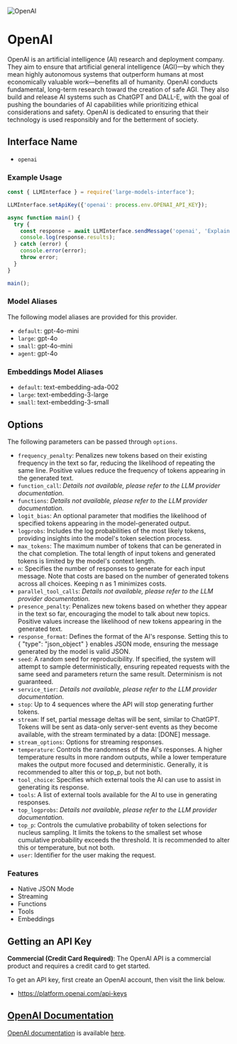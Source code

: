 ![OpenAI](https://images.ctfassets.net/kftzwdyauwt9/3KGOHkSXu53naMuSFNaiwv/f1d12ca1f37c1c3d2c47e846f98a9fc0/openai.jpg?w=1600&h=900&fit=fill)

# OpenAI

OpenAI is an artificial intelligence (AI) research and deployment company. They aim to ensure that artificial general intelligence (AGI)—by which they mean highly autonomous systems that outperform humans at most economically valuable work—benefits all of humanity. OpenAI conducts fundamental, long-term research toward the creation of safe AGI. They also build and release AI systems such as ChatGPT and DALL-E, with the goal of pushing the boundaries of AI capabilities while prioritizing ethical considerations and safety. OpenAI is dedicated to ensuring that their technology is used responsibly and for the betterment of society.

## Interface Name

- `openai`

### Example Usage

```javascript
const { LLMInterface } = require('large-models-interface');

LLMInterface.setApiKey({'openai': process.env.OPENAI_API_KEY});

async function main() {
  try {
    const response = await LLMInterface.sendMessage('openai', 'Explain the importance of low latency LLMs.');
    console.log(response.results);
  } catch (error) {
    console.error(error);
    throw error;
  }
}

main();
```

### Model Aliases

The following model aliases are provided for this provider.

- `default`: gpt-4o-mini
- `large`: gpt-4o
- `small`: gpt-4o-mini
- `agent`: gpt-4o

### Embeddings Model Aliases

- `default`: text-embedding-ada-002
- `large`: text-embedding-3-large
- `small`: text-embedding-3-small


## Options

The following parameters can be passed through `options`.

- `frequency_penalty`: Penalizes new tokens based on their existing frequency in the text so far, reducing the likelihood of repeating the same line. Positive values reduce the frequency of tokens appearing in the generated text.
- `function_call`: _Details not available, please refer to the LLM provider documentation._
- `functions`: _Details not available, please refer to the LLM provider documentation._
- `logit_bias`: An optional parameter that modifies the likelihood of specified tokens appearing in the model-generated output.
- `logprobs`: Includes the log probabilities of the most likely tokens, providing insights into the model's token selection process.
- `max_tokens`: The maximum number of tokens that can be generated in the chat completion. The total length of input tokens and generated tokens is limited by the model's context length.
- `n`: Specifies the number of responses to generate for each input message. Note that costs are based on the number of generated tokens across all choices. Keeping n as 1 minimizes costs.
- `parallel_tool_calls`: _Details not available, please refer to the LLM provider documentation._
- `presence_penalty`: Penalizes new tokens based on whether they appear in the text so far, encouraging the model to talk about new topics. Positive values increase the likelihood of new tokens appearing in the generated text.
- `response_format`: Defines the format of the AI's response. Setting this to { "type": "json_object" } enables JSON mode, ensuring the message generated by the model is valid JSON.
- `seed`: A random seed for reproducibility. If specified, the system will attempt to sample deterministically, ensuring repeated requests with the same seed and parameters return the same result. Determinism is not guaranteed.
- `service_tier`: _Details not available, please refer to the LLM provider documentation._
- `stop`: Up to 4 sequences where the API will stop generating further tokens.
- `stream`: If set, partial message deltas will be sent, similar to ChatGPT. Tokens will be sent as data-only server-sent events as they become available, with the stream terminated by a data: [DONE] message.
- `stream_options`: Options for streaming responses.
- `temperature`: Controls the randomness of the AI's responses. A higher temperature results in more random outputs, while a lower temperature makes the output more focused and deterministic. Generally, it is recommended to alter this or top_p, but not both.
- `tool_choice`: Specifies which external tools the AI can use to assist in generating its response.
- `tools`: A list of external tools available for the AI to use in generating responses.
- `top_logprobs`: _Details not available, please refer to the LLM provider documentation._
- `top_p`: Controls the cumulative probability of token selections for nucleus sampling. It limits the tokens to the smallest set whose cumulative probability exceeds the threshold. It is recommended to alter this or temperature, but not both.
- `user`: Identifier for the user making the request.


### Features

- Native JSON Mode
- Streaming
- Functions
- Tools
- Embeddings


## Getting an API Key

**Commercial (Credit Card Required)**: The OpenAI API is a commercial product and requires a credit card to get started.

To get an API key, first create an OpenAI account, then visit the link below.

- https://platform.openai.com/api-keys


## [OpenAI Documentation](https://platform.openai.com/docs/overview)

[OpenAI documentation](https://platform.openai.com/docs/overview) is available [here](https://platform.openai.com/docs/overview).
